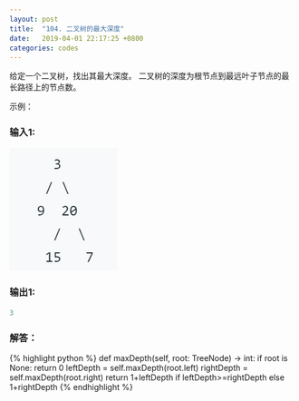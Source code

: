 ```yaml
---
layout: post
title:  "104. 二叉树的最大深度"
date:   2019-04-01 22:17:25 +0800
categories: codes
---
```


给定一个二叉树，找出其最大深度。
二叉树的深度为根节点到最远叶子节点的最长路径上的节点数。

示例：  

### 输入1:   
![ListNode](../PNG/104_BinaryTree.png)  

### 输出1:  
```Python
3
```

### 解答：  

{% highlight python %}
def maxDepth(self, root: TreeNode) -> int:
    if root is None: return 0
    leftDepth = self.maxDepth(root.left)
    rightDepth = self.maxDepth(root.right)
    return 1+leftDepth if leftDepth>=rightDepth else 1+rightDepth
{% endhighlight %}
